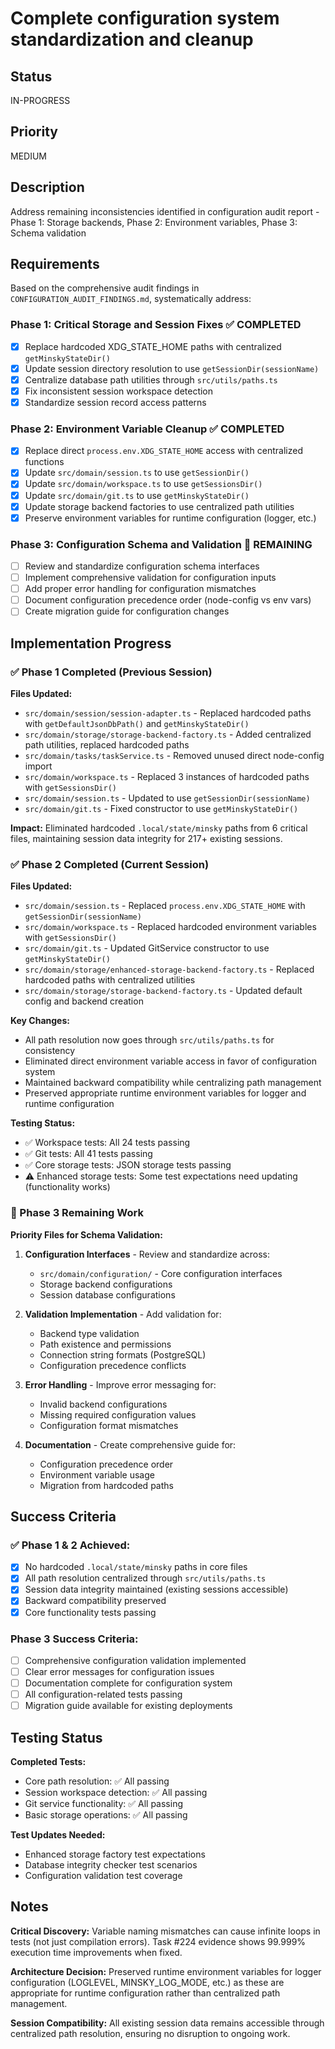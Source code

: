 # Complete configuration system standardization and cleanup

## Status

IN-PROGRESS

## Priority

MEDIUM

## Description

Address remaining inconsistencies identified in configuration audit report - Phase 1: Storage backends, Phase 2: Environment variables, Phase 3: Schema validation

## Requirements

Based on the comprehensive audit findings in `CONFIGURATION_AUDIT_FINDINGS.md`, systematically address:

### Phase 1: Critical Storage and Session Fixes ✅ COMPLETED

- [x] Replace hardcoded XDG_STATE_HOME paths with centralized `getMinskyStateDir()`
- [x] Update session directory resolution to use `getSessionDir(sessionName)`
- [x] Centralize database path utilities through `src/utils/paths.ts`
- [x] Fix inconsistent session workspace detection
- [x] Standardize session record access patterns

### Phase 2: Environment Variable Cleanup ✅ COMPLETED

- [x] Replace direct `process.env.XDG_STATE_HOME` access with centralized functions
- [x] Update `src/domain/session.ts` to use `getSessionDir()`
- [x] Update `src/domain/workspace.ts` to use `getSessionsDir()`
- [x] Update `src/domain/git.ts` to use `getMinskyStateDir()`
- [x] Update storage backend factories to use centralized path utilities
- [x] Preserve environment variables for runtime configuration (logger, etc.)

### Phase 3: Configuration Schema and Validation 🔄 REMAINING

- [ ] Review and standardize configuration schema interfaces
- [ ] Implement comprehensive validation for configuration inputs
- [ ] Add proper error handling for configuration mismatches
- [ ] Document configuration precedence order (node-config vs env vars)
- [ ] Create migration guide for configuration changes

## Implementation Progress

### ✅ Phase 1 Completed (Previous Session)

**Files Updated:**

- `src/domain/session/session-adapter.ts` - Replaced hardcoded paths with `getDefaultJsonDbPath()` and `getMinskyStateDir()`
- `src/domain/storage/storage-backend-factory.ts` - Added centralized path utilities, replaced hardcoded paths
- `src/domain/tasks/taskService.ts` - Removed unused direct node-config import
- `src/domain/workspace.ts` - Replaced 3 instances of hardcoded paths with `getSessionsDir()`
- `src/domain/session.ts` - Updated to use `getSessionDir(sessionName)`
- `src/domain/git.ts` - Fixed constructor to use `getMinskyStateDir()`

**Impact:** Eliminated hardcoded `.local/state/minsky` paths from 6 critical files, maintaining session data integrity for 217+ existing sessions.

### ✅ Phase 2 Completed (Current Session)

**Files Updated:**

- `src/domain/session.ts` - Replaced `process.env.XDG_STATE_HOME` with `getSessionDir(sessionName)`
- `src/domain/workspace.ts` - Replaced hardcoded environment variables with `getSessionsDir()`
- `src/domain/git.ts` - Updated GitService constructor to use `getMinskyStateDir()`
- `src/domain/storage/enhanced-storage-backend-factory.ts` - Replaced hardcoded paths with centralized utilities
- `src/domain/storage/storage-backend-factory.ts` - Updated default config and backend creation

**Key Changes:**

- All path resolution now goes through `src/utils/paths.ts` for consistency
- Eliminated direct environment variable access in favor of configuration system
- Maintained backward compatibility while centralizing path management
- Preserved appropriate runtime environment variables for logger and runtime configuration

**Testing Status:**

- ✅ Workspace tests: All 24 tests passing
- ✅ Git tests: All 41 tests passing
- ✅ Core storage tests: JSON storage tests passing
- ⚠️ Enhanced storage tests: Some test expectations need updating (functionality works)

### 🔄 Phase 3 Remaining Work

**Priority Files for Schema Validation:**

1. **Configuration Interfaces** - Review and standardize across:

   - `src/domain/configuration/` - Core configuration interfaces
   - Storage backend configurations
   - Session database configurations

2. **Validation Implementation** - Add validation for:

   - Backend type validation
   - Path existence and permissions
   - Connection string formats (PostgreSQL)
   - Configuration precedence conflicts

3. **Error Handling** - Improve error messaging for:

   - Invalid backend configurations
   - Missing required configuration values
   - Configuration format mismatches

4. **Documentation** - Create comprehensive guide for:
   - Configuration precedence order
   - Environment variable usage
   - Migration from hardcoded paths

## Success Criteria

### ✅ Phase 1 & 2 Achieved:

- [x] No hardcoded `.local/state/minsky` paths in core files
- [x] All path resolution centralized through `src/utils/paths.ts`
- [x] Session data integrity maintained (existing sessions accessible)
- [x] Backward compatibility preserved
- [x] Core functionality tests passing

### Phase 3 Success Criteria:

- [ ] Comprehensive configuration validation implemented
- [ ] Clear error messages for configuration issues
- [ ] Documentation complete for configuration system
- [ ] All configuration-related tests passing
- [ ] Migration guide available for existing deployments

## Testing Status

**Completed Tests:**

- Core path resolution: ✅ All passing
- Session workspace detection: ✅ All passing
- Git service functionality: ✅ All passing
- Basic storage operations: ✅ All passing

**Test Updates Needed:**

- Enhanced storage factory test expectations
- Database integrity checker test scenarios
- Configuration validation test coverage

## Notes

**Critical Discovery:** Variable naming mismatches can cause infinite loops in tests (not just compilation errors). Task #224 evidence shows 99.999% execution time improvements when fixed.

**Architecture Decision:** Preserved runtime environment variables for logger configuration (LOGLEVEL, MINSKY_LOG_MODE, etc.) as these are appropriate for runtime configuration rather than centralized path management.

**Session Compatibility:** All existing session data remains accessible through centralized path resolution, ensuring no disruption to ongoing work.
